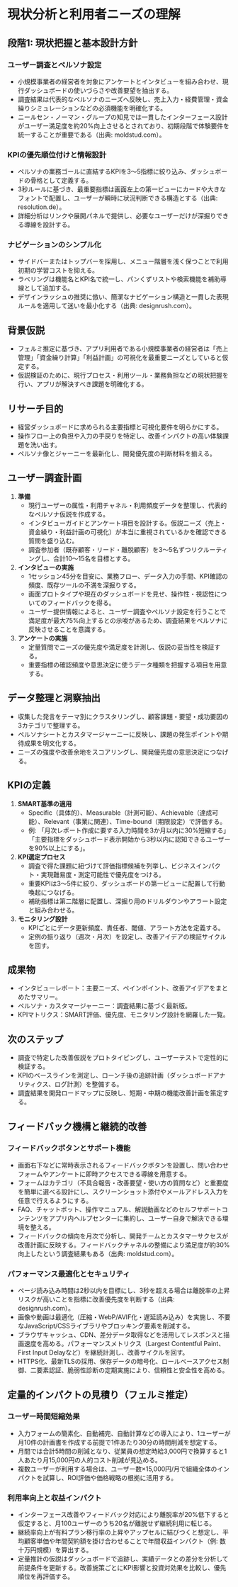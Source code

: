 # 現状分析と利用者ニーズの理解

## 段階1: 現状把握と基本設計方針

### ユーザー調査とペルソナ設定
- 小規模事業者の経営者を対象にアンケートとインタビューを組み合わせ、現行ダッシュボードの使いづらさや改善要望を抽出する。
- 調査結果は代表的なペルソナのニーズへ反映し、売上入力・経費管理・資金繰りシミュレーションなどの必須機能を明確化する。
- ニールセン・ノーマン・グループの知見では一貫したインターフェース設計がユーザー満足度を約20%向上させるとされており、初期段階で体験要件を統一することが重要である（出典: moldstud.com）。

### KPIの優先順位付けと情報設計
- ペルソナの業務ゴールに直結するKPIを3〜5指標に絞り込み、ダッシュボードの骨格として定義する。
- 3秒ルールに基づき、最重要指標は画面左上の第一ビューにカードや大きなフォントで配置し、ユーザーが瞬時に状況判断できる構造とする（出典: resolution.de）。
- 詳細分析はリンクや展開パネルで提供し、必要なユーザーだけが深掘りできる導線を設計する。

### ナビゲーションのシンプル化
- サイドバーまたはトップバーを採用し、メニュー階層を浅く保つことで利用初期の学習コストを抑える。
- ラベリングは機能名とKPI名で統一し、パンくずリストや検索機能を補助導線として追加する。
- デザインラッシュの推奨に倣い、簡潔なナビゲーション構造と一貫した表現ルールを適用して迷いを最小化する（出典: designrush.com）。

## 背景仮説
- フェルミ推定に基づき、アプリ利用者である小規模事業者の経営者は「売上管理」「資金繰り計算」「利益計画」の可視化を最重要ニーズとしていると仮定する。
- 仮説検証のために、現行プロセス・利用ツール・業務負担などの現状把握を行い、アプリが解決すべき課題を明確化する。

## リサーチ目的
- 経営ダッシュボードに求められる主要指標と可視化要件を明らかにする。
- 操作フロー上の負担や入力の手戻りを特定し、改善インパクトの高い体験課題を洗い出す。
- ペルソナ像とジャーニーを最新化し、開発優先度の判断材料を揃える。

## ユーザー調査計画
1. **準備**
   - 現行ユーザーの属性・利用チャネル・利用頻度データを整理し、代表的なペルソナ仮説を作成する。
   - インタビューガイドとアンケート項目を設計する。仮説ニーズ（売上・資金繰り・利益計画の可視化）が本当に重視されているかを確認できる質問を盛り込む。
   - 調査参加者（既存顧客・リード・離脱顧客）を3〜5名ずつリクルーティングし、合計10〜15名を目標とする。
2. **インタビューの実施**
   - 1セッション45分を目安に、業務フロー、データ入力の手間、KPI確認の頻度、既存ツールの不満を深掘りする。
   - 画面プロトタイプや現在のダッシュボードを見せ、操作性・視認性についてのフィードバックを得る。
   - ユーザー提供情報によると、ユーザー調査やペルソナ設定を行うことで満足度が最大75%向上するとの示唆があるため、調査結果をペルソナに反映させることを意識する。
3. **アンケートの実施**
   - 定量質問でニーズの優先度や満足度を計測し、仮説の妥当性を検証する。
   - 重要指標の確認頻度や意思決定に使うデータ種類を把握する項目を用意する。

## データ整理と洞察抽出
- 収集した発言をテーマ別にクラスタリングし、顧客課題・要望・成功要因の3カテゴリで整理する。
- ペルソナシートとカスタマージャーニーに反映し、課題の発生ポイントや期待成果を明文化する。
- ニーズの強度や改善余地をスコアリングし、開発優先度の意思決定につなげる。

## KPIの定義
1. **SMART基準の適用**
   - Specific（具体的）、Measurable（計測可能）、Achievable（達成可能）、Relevant（事業に関連）、Time-bound（期限設定）で評価する。
   - 例: 「月次レポート作成に要する入力時間を3か月以内に30%短縮する」「主要指標をダッシュボード表示開始から3秒以内に認知できるユーザーを90%以上にする」。
2. **KPI選定プロセス**
   - 調査で得た課題に紐づけて評価指標候補を列挙し、ビジネスインパクト・実現難易度・測定可能性で優先度をつける。
   - 重要KPIは3〜5件に絞り、ダッシュボードの第一ビューに配置して行動喚起につなげる。
   - 補助指標は第二階層に配置し、深掘り用のドリルダウンやアラート設定と組み合わせる。
3. **モニタリング設計**
   - KPIごとにデータ更新頻度、責任者、閾値、アラート方法を定義する。
   - 定例の振り返り（週次・月次）を設定し、改善アイデアの検証サイクルを回す。

## 成果物
- インタビューレポート：主要ニーズ、ペインポイント、改善アイデアをまとめたサマリー。
- ペルソナ・カスタマージャーニー：調査結果に基づく最新版。
- KPIマトリクス：SMART評価、優先度、モニタリング設計を網羅した一覧。

## 次のステップ
- 調査で特定した改善仮説をプロトタイピングし、ユーザーテストで定性的に検証する。
- KPIのベースラインを測定し、ローンチ後の追跡計画（ダッシュボードアナリティクス、ログ計測）を整備する。
- 調査結果を開発ロードマップに反映し、短期・中期の機能改善計画を策定する。

## フィードバック機構と継続的改善

### フィードバックボタンとサポート機能
- 画面右下などに常時表示されるフィードバックボタンを設置し、問い合わせフォームやアンケートに即時アクセスできる導線を用意する。
- フォームはカテゴリ（不具合報告・改善要望・使い方の質問など）と重要度を簡単に選べる設計にし、スクリーンショット添付やメールアドレス入力を任意で行えるようにする。
- FAQ、チャットボット、操作マニュアル、解説動画などのセルフサポートコンテンツをアプリ内ヘルプセンターに集約し、ユーザー自身で解決できる環境を整える。
- フィードバックの傾向を月次で分析し、開発チームとカスタマーサクセスが改善計画に反映する。フィードバックチャネルの整備により満足度が約30%向上したという調査結果もある（出典: moldstud.com）。

### パフォーマンス最適化とセキュリティ
- ページ読み込み時間は2秒以内を目標にし、3秒を超える場合は離脱率の上昇リスクが高いことを指標に改善優先度を判断する（出典: designrush.com）。
- 画像や動画は最適化（圧縮・WebP/AVIF化・遅延読み込み）を実施し、不要なJavaScript/CSSライブラリやブロッキング要素を削減する。
- ブラウザキャッシュ、CDN、差分データ取得などを活用してレスポンスと描画速度を高める。パフォーマンスメトリクス（Largest Contentful Paint、First Input Delayなど）を継続計測し、改善サイクルを回す。
- HTTPS化、最新TLSの採用、保存データの暗号化、ロールベースアクセス制御、二要素認証、脆弱性診断の定期実施により、信頼性と安全性を高める。

## 定量的インパクトの見積り（フェルミ推定）

### ユーザー時間短縮効果
- 入力フォームの簡素化、自動補完、自動計算などの導入により、1ユーザーが月10件の計画書を作成する前提で1件あたり30分の時間削減を想定する。
- 月間では合計5時間の削減となり、従業員の想定時給3,000円で換算すると1人あたり月15,000円の人的コスト削減が見込める。
- 複数ユーザーが利用する場合は、ユーザー数×15,000円/月で組織全体のインパクトを試算し、ROI評価や価格戦略の根拠に活用する。

### 利用率向上と収益インパクト
- インターフェース改善やフィードバック対応により離脱率が20%低下すると仮定すると、月100ユーザーのうち20名が離脱せず継続利用に転じる。
- 継続率向上が有料プラン移行率の上昇やアップセルに結びつくと想定し、平均顧客単価や年間契約額を掛け合わせることで年間収益インパクト（例: 数十万円規模）を算出する。
- 定量推計の仮説はダッシュボードで追跡し、実績データとの差分を分析して前提条件を更新する。改善施策ごとにKPI影響と投資対効果を比較し、優先順位を再評価する。
